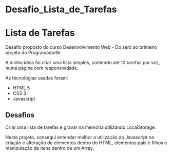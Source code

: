 # Desafio_Lista_de_Tarefas

<h1>Lista de Tarefas</h1>

<p>Desafio proposto do curso Desenvolvimento Web - Do zero ao primeiro projeto do ProgramadorBr</P>

A minha ideia foi criar uma lista simples, contendo até 10 tarefas por vez, numa página com responsividade.

As técnologias usadas foram:

* HTML 5
* CSS 3
* Javascript

<h2>Desafios</h2>

Criar uma lista de tarefas e gravar na memória utilizando LocalStorage.

Neste projeto, consegui entender melhor a utilização do Javascript na criação e alteração de elementos dentro do HTML, elementos pais e filhos e manipulação de itens dentro de um Array.
